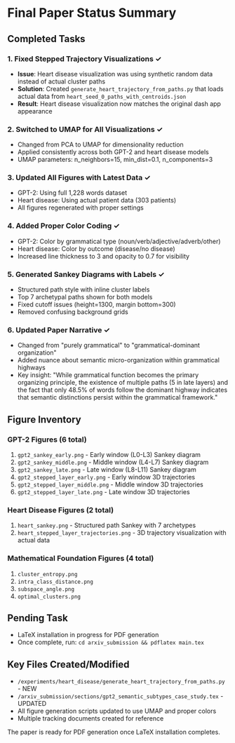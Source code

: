 # Final Paper Status Summary

## Completed Tasks

### 1. Fixed Stepped Trajectory Visualizations ✓
- **Issue**: Heart disease visualization was using synthetic random data instead of actual cluster paths
- **Solution**: Created `generate_heart_trajectory_from_paths.py` that loads actual data from `heart_seed_0_paths_with_centroids.json`
- **Result**: Heart disease visualization now matches the original dash app appearance

### 2. Switched to UMAP for All Visualizations ✓
- Changed from PCA to UMAP for dimensionality reduction
- Applied consistently across both GPT-2 and heart disease models
- UMAP parameters: n_neighbors=15, min_dist=0.1, n_components=3

### 3. Updated All Figures with Latest Data ✓
- GPT-2: Using full 1,228 words dataset
- Heart disease: Using actual patient data (303 patients)
- All figures regenerated with proper settings

### 4. Added Proper Color Coding ✓
- GPT-2: Color by grammatical type (noun/verb/adjective/adverb/other)
- Heart disease: Color by outcome (disease/no disease)
- Increased line thickness to 3 and opacity to 0.7 for visibility

### 5. Generated Sankey Diagrams with Labels ✓
- Structured path style with inline cluster labels
- Top 7 archetypal paths shown for both models
- Fixed cutoff issues (height=1300, margin bottom=300)
- Removed confusing background grids

### 6. Updated Paper Narrative ✓
- Changed from "purely grammatical" to "grammatical-dominant organization"
- Added nuance about semantic micro-organization within grammatical highways
- Key insight: "While grammatical function becomes the primary organizing principle, the existence of multiple paths (5 in late layers) and the fact that only 48.5% of words follow the dominant highway indicates that semantic distinctions persist within the grammatical framework."

## Figure Inventory

### GPT-2 Figures (6 total)
1. `gpt2_sankey_early.png` - Early window (L0-L3) Sankey diagram
2. `gpt2_sankey_middle.png` - Middle window (L4-L7) Sankey diagram  
3. `gpt2_sankey_late.png` - Late window (L8-L11) Sankey diagram
4. `gpt2_stepped_layer_early.png` - Early window 3D trajectories
5. `gpt2_stepped_layer_middle.png` - Middle window 3D trajectories
6. `gpt2_stepped_layer_late.png` - Late window 3D trajectories

### Heart Disease Figures (2 total)
1. `heart_sankey.png` - Structured path Sankey with 7 archetypes
2. `heart_stepped_layer_trajectories.png` - 3D trajectory visualization with actual data

### Mathematical Foundation Figures (4 total)
1. `cluster_entropy.png`
2. `intra_class_distance.png`
3. `subspace_angle.png`
4. `optimal_clusters.png`

## Pending Task
- LaTeX installation in progress for PDF generation
- Once complete, run: `cd arxiv_submission && pdflatex main.tex`

## Key Files Created/Modified
- `/experiments/heart_disease/generate_heart_trajectory_from_paths.py` - NEW
- `/arxiv_submission/sections/gpt2_semantic_subtypes_case_study.tex` - UPDATED
- All figure generation scripts updated to use UMAP and proper colors
- Multiple tracking documents created for reference

The paper is ready for PDF generation once LaTeX installation completes.